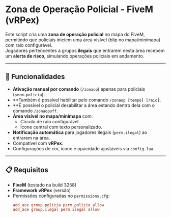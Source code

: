 # Zona de Operação Policial - FiveM (vRPex)

Este script cria uma **zona de operação policial** no mapa do FiveM, permitindo que policiais iniciem uma área visível (blip no mapa/minimapa) com raio configurável.  
Jogadores pertencentes a grupos **ilegais** que entrarem nesta área recebem um **alerta de risco**, simulando operações policiais em andamento.

---

## 🚀 Funcionalidades

- **Ativação manual por comando** (`/zonaop`) apenas para policiais (`perm.policia`).
- **Também é possível habilitar pelo comando `/zonaop [tempo] [raio]`.
- **É possível o policial desabilitar a área estando dentro dela com o comando `/zonaopoff`.
- **Área visível no mapa/minimapa** com:
  - Círculo de raio configurável.
  - Ícone central com texto personalizado.
- **Notificação automática** para jogadores ilegais (`perm.ilegal`) ao entrarem na área.
- Compatível com **vRPex**.
- Configurações de cor, ícone e opacidade ajustáveis via `config.lua`.

---

## 📋 Requisitos

- **FiveM** (testado na build 3258)
- **Framework vRPex** (versão)
- Permissões configuradas no `permissions.cfg`:
  ```ini
  add_ace group.policia perm.policia allow
  add_ace group.ilegal perm.ilegal allow
